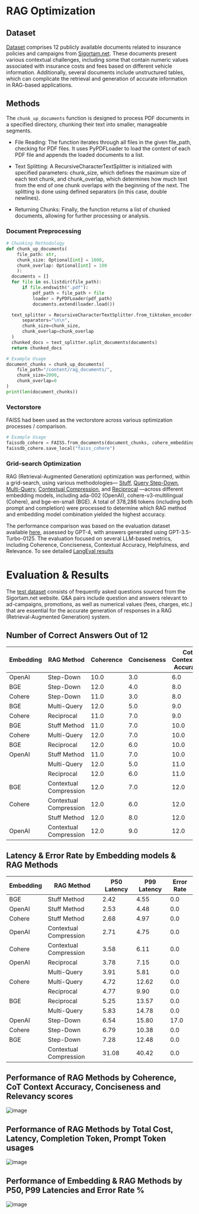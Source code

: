 # RAG Optimization

## Dataset
[Dataset](https://github.com/dfavenfre/RAG-Optimization/blob/main/src/data/documents/rag_documents.zip) comprises 12 publicly available documents related to insurance policies and campaigns from [Sigortam.net](https://www.sigortam.net/). These documents present various contextual challenges, including some that contain numeric values associated with insurance costs and fees based on different vehicle information. Additionally, several documents include unstructured tables, which can complicate the retrieval and generation of accurate information in RAG-based applications.

## Methods 

The `chunk_up_documents` function is designed to process PDF documents in a specified directory, chunking their text into smaller, manageable segments.

* File Reading: The function iterates through all files in the given file_path, checking for PDF files. It uses PyPDFLoader to load the content of each PDF file and appends the loaded documents to a list.

* Text Splitting: A RecursiveCharacterTextSplitter is initialized with specified parameters: chunk_size, which defines the maximum size of each text chunk, and chunk_overlap, which determines how much text from the end of one chunk overlaps with the beginning of the next. The splitting is done using defined separators (in this case, double newlines).

* Returning Chunks: Finally, the function returns a list of chunked documents, allowing for further processing or analysis.

### Document Preprocessing
```Python
# Chunking Methodology
def chunk_up_documents(
    file_path: str,
    chunk_size: Optional[int] = 1000,
    chunk_overlap: Optional[int] = 100
    ):
  documents = []
  for file in os.listdir(file_path):
      if file.endswith(".pdf"):
          pdf_path = file_path + file
          loader = PyPDFLoader(pdf_path)
          documents.extend(loader.load())

  text_splitter = RecursiveCharacterTextSplitter.from_tiktoken_encoder(
      separators="\n\n",
      chunk_size=chunk_size,
      chunk_overlap=chunk_overlap
  )
  chunked_docs = text_splitter.split_documents(documents)
  return chunked_docs

# Example Usage
document_chunks = chunk_up_documents(
    file_path="/content/rag_documents/",
    chunk_size=2000,
    chunk_overlap=0
)
print(len(document_chunks))
```
### Vectorstore
FAISS had been used as the vectorstore across various optimization processes / comparison. 

```Python
# Example Usage
faissdb_cohere = FAISS.from_documents(document_chunks, cohere_embedding)
faissdb_cohere.save_local("faiss_cohere")
```

### Grid-search Optimization 
RAG (Retrieval-Augmented Generation) optimization was performed, within a grid-search, using various methodologies— [Stuff](https://github.com/dfavenfre/RAG-Optimization/blob/main/src/tools.py#L44), [Query Step-Down](https://github.com/dfavenfre/RAG-Optimization/blob/main/src/tools.py#L119), [Multi-Query](https://github.com/dfavenfre/RAG-Optimization/blob/main/src/tools.py#L89), [Contextual Compression](https://github.com/dfavenfre/RAG-Optimization/blob/main/src/tools.py#L63), and [Reciprocal](https://github.com/dfavenfre/RAG-Optimization/blob/main/src/tools.py#L146) —across different embedding models, including ada-002 (OpenAI), cohere-v3-multilingual (Cohere), and bge-en-small (BGE). A total of 378,286 tokens (including both prompt and completion) were processed to determine which RAG method and embedding model combination yielded the highest accuracy. 

The performance comparison was based on the evaluation dataset available [here](https://github.com/dfavenfre/RAG-Optimization/blob/main/src/data/evaluation_dataset/rag_reference_data.xlsx), assessed by GPT-4, with answers generated using GPT-3.5-Turbo-0125. The evaluation focused on several LLM-based metrics, including Coherence, Conciseness, Contextual Accuracy, Helpfulness, and Relevance. To see detailed [LangEval results](https://smith.langchain.com/public/f6bfe72d-262b-4596-807d-1eef5016450e/d)
 

# Evaluation & Results
The [test dataset](https://github.com/dfavenfre/RAG-Optimization/blob/main/src/data/evaluation_dataset/rag_reference_data.xlsx) consists of frequently asked questions sourced from the Sigortam.net website. Q&A pairs include question and answers relevant to ad-campaigns, promotions, as well as numerical values (fees, charges, etc.) that are essential for the accurate generation of responses in a RAG (Retrieval-Augmented Generation) system.

## Number of Correct Answers Out of 12
| Embedding | RAG Method               | Coherence | Conciseness | Cot Contextual Accuracy | Relevance | Helpfulness |
|-----------|--------------------------|-----------|-------------|-------------------------|-----------|-------------|
| OpenAI    | Step-Down                 | 10.0      | 3.0         | 6.0                     | 6.0       | 8.0         |
| BGE       | Step-Down                 | 12.0      | 4.0         | 8.0                     | 7.0       | 11.0        |
| Cohere    | Step-Down                 | 11.0      | 3.0         | 8.0                     | 7.0       | 9.0         |
| BGE       | Multi-Query               | 12.0      | 5.0         | 9.0                     | 8.0       | 12.0        |
| Cohere    | Reciprocal                | 11.0      | 7.0         | 9.0                     | 9.0       | 11.0        |
| BGE       | Stuff Method              | 11.0      | 7.0         | 10.0                    | 10.0      | 10.0        |
| Cohere    | Multi-Query               | 12.0      | 7.0         | 10.0                    | 9.0       | 10.0        |
| BGE       | Reciprocal                | 12.0      | 6.0         | 10.0                    | 10.0      | 11.0        |
| OpenAI    | Stuff Method              | 11.0      | 7.0         | 10.0                    | 7.0       | 11.0        |
|           | Multi-Query               | 12.0      | 5.0         | 11.0                    | 8.0       | 11.0        |
|           | Reciprocal                | 12.0      | 6.0         | 11.0                    | 8.0       | 12.0        |
| BGE       | Contextual Compression    | 12.0      | 7.0         | 12.0                    | 10.0      | 12.0        |
| Cohere    | Contextual Compression    | 12.0      | 6.0         | 12.0                    | 9.0       | 12.0        |
|           | Stuff Method              | 12.0      | 8.0         | 12.0                    | 10.0      | 11.0        |
| OpenAI    | Contextual Compression    | 12.0      | 9.0         | 12.0                    | 9.0       | 12.0        |

## Latency & Error Rate by Embedding models & RAG Methods
| Embedding | RAG Method               | P50 Latency | P99 Latency | Error Rate |
|-----------|--------------------------|-------------|-------------|------------|
| BGE       | Stuff Method              | 2.42        | 4.55        | 0.0        |
| OpenAI    | Stuff Method              | 2.53        | 4.48        | 0.0        |
| Cohere    | Stuff Method              | 2.68        | 4.97        | 0.0        |
| OpenAI    | Contextual Compression    | 2.71        | 4.75        | 0.0        |
| Cohere    | Contextual Compression    | 3.58        | 6.11        | 0.0        |
| OpenAI    | Reciprocal                | 3.78        | 7.15        | 0.0        |
|           | Multi-Query               | 3.91        | 5.81        | 0.0        |
| Cohere    | Multi-Query               | 4.72        | 12.62       | 0.0        |
|           | Reciprocal                | 4.77        | 9.90        | 0.0        |
| BGE       | Reciprocal                | 5.25        | 13.57       | 0.0        |
|           | Multi-Query               | 5.83        | 14.78       | 0.0        |
| OpenAI    | Step-Down                 | 6.54        | 15.80       | 17.0       |
| Cohere    | Step-Down                 | 6.79        | 10.38       | 0.0        |
| BGE       | Step-Down                 | 7.28        | 12.48       | 0.0        |
|           | Contextual Compression    | 31.08       | 40.42       | 0.0        |


## Performance of RAG Methods by Coherence, CoT Context Accuracy, Conciseness and Relevancy scores
![image](https://github.com/user-attachments/assets/7b0e1814-db08-48f2-80b6-c7d76bc3b69c)

## Performance of RAG Methods by Total Cost, Latency, Completion Token, Prompt Token usages
![image](https://github.com/user-attachments/assets/f6335a8d-5c24-4176-9c6b-ae36d3cedc14)

## Performance of Embedding & RAG Methods by P50, P99 Latencies and Error Rate %
![image](https://github.com/user-attachments/assets/25b123ae-0446-496e-945b-791c4658be48)


